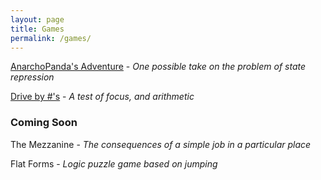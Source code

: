 ```yaml
---
layout: page
title: Games
permalink: /games/
---
```

[AnarchoPanda's Adventure](http://www.twocatgames.com/projects/anarchopanda/) - <i>One possible take on the problem of state repression</i>

[Drive by #'s](http://www.twocatgames.com/projects/drive/) - <i>A test of focus, and arithmetic</i>

### Coming Soon

The Mezzanine - <i>The consequences of a simple job in a particular place</i>

Flat Forms - <i>Logic puzzle game based on jumping</i>
